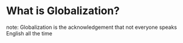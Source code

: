 # What is Globalization?

note:
Globalization is the acknowledgement that not everyone speaks English all the time
